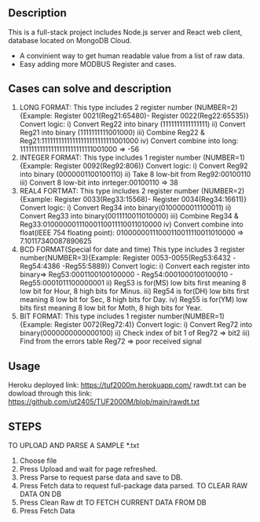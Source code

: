 # <TUF2000M CONVERT RAW DATA TO HUMAN READABLE DATA>

## Description
This is a full-stack project includes Node.js server and React web client, database located on MongoDB Cloud.

- A convinient way to get human readable value from a list of raw data.
- Easy adding more MODBUS Register and cases. 

## Cases can solve and description
1. LONG FORMAT:
This type includes 2 register number (NUMBER=2) {Example: Register 0021(Reg21:65480)- Register 0022(Reg22:65535)}
Convert logic: i) Convert Reg22 into binary (1111111111111111)
ii) Convert Reg21 into binary (1111111111001000)
iii) Combine Reg22 & Reg21:11111111111111111111111111001000
iv) Convert combine into long: 11111111111111111111111111001000 => -56
2. INTEGER FORMAT:
This type includes 1 register number (NUMBER=1) {Example: Register 0092(Reg92:806)}
Convert logic: i) Convert Reg92 into binary (0000001100100110)
ii) Take 8 low-bit from Reg92:00100110
iii) Convert 8 low-bit into inrteger:00100110 => 38
3. REAL4 FORTMAT:
This type includes 2 register number (NUMBER=2){Example: Register 0033(Reg33:15568)- Register 0034(Reg34:16611)}
Convert logic: i) Convert Reg34 into binary(0100000011100011)
ii) Convert Reg33 into binary(0011110011010000)
iii) Combine Reg34 & Reg33:01000000111000110011110011010000
iv) Convert combine into float(IEEE 754 floating point): 01000000111000110011110011010000 => 7.10117340087890625
4. BCD FORMAT(Special for date and time)
This type includes 3 register number(NUMBER=3){Example: Register 0053-0055(Reg53:6432 -Reg54:4386 -Reg55:5889)}
Convert logic: i) Convert each register into binary=> Reg53:0001100100100000 - Reg54:0001000100100010 - Reg55:0001011100000001
ii) Reg53 is for(MS) low bits first meaning 8 low bit for Hour, 8 high bits for Minus.
iii) Reg54 is for(DH) low bits first meaning 8 low bit for Sec, 8 high bits for Day.
iv) Reg55 is for(YM) low bits first meaning 8 low bit for Moth, 8 high bits for Year.
5. BIT FORMAT:
This type includes 1 register number(NUMBER=1){Example: Register 0072(Reg72:4)}
Convert logic: i) Convert Reg72 into binary(0000000000000100)
ii) Check index of bit 1 of Reg72 => bit2
iii) Find from the errors table Reg72 => poor received signal
  
## Usage
Heroku deployed link: https://tuf2000m.herokuapp.com/ 
rawdt.txt can be dowload through this link: https://github.com/ut2405/TUF2000M/blob/main/rawdt.txt
  
## STEPS
TO UPLOAD AND PARSE A SAMPLE *.txt
  1. Choose file
  2. Press Upload and wait for page refreshed.
  3. Press Parse to request parse data and save to DB.
  4. Press Fetch data to request full-package data parsed.
TO CLEAR RAW DATA ON DB
  1. Press Clean Raw dt
TO FETCH CURRENT DATA FROM DB
  1. Press Fetch Data
  
